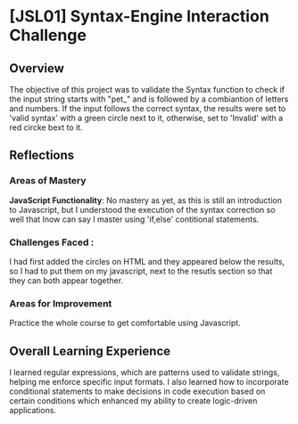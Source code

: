 # [JSL01] Syntax-Engine Interaction Challenge

## Overview

The objective of this project was to validate the Syntax function to check if the input string starts with "pet\_" and is followed by a combiantion of letters and numbers. If the input follows the correct syntax, the results were set to 'valid syntax' with a green circle next to it, otherwise, set to 'Invalid' with a red circke bext to it.

## Reflections

### Areas of Mastery

**JavaScript Functionality**:
No mastery as yet, as this is still an introduction to Javascript, but I understood the execution of the syntax correction so well that Inow can say I master using 'if,else' contitional statements.

### Challenges Faced :

I had first added the circles on HTML and they appeared below the results, so I had to put them on my javascript, next to the resutls section so that they can both appear together.

### Areas for Improvement

Practice the whole course to get comfortable using Javascript.

## Overall Learning Experience

I learned regular expressions, which are patterns used to validate strings, helping me enforce specific input formats. I also learned how to incorporate conditional statements to make decisions in code execution based on certain conditions which enhanced my ability to create logic-driven applications.
